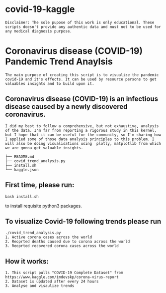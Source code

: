 # covid-19-kaggle

    Disclaimer: The sole pupose of this work is only educational. These scripts doesn't provide any authentic data and must not to be used for any medical diagnosis purpose.

# Coronavirus disease (COVID-19) Pandemic Trend Anaylsis 

    The main purpose of creating this script is to visualize the pandemic covid-19 and it's effects. It can be used by resource persons to get valuables insights and to build upon it.

## Coronavirus disease (COVID-19) is an infectious disease caused by a newly discovered coronavirus. 


    I did my best to follow a comprehensive, but not exhaustive, analysis of the data. I'm far from reporting a rigorous study in this kernel, but I hope that it can be useful for the community, so I'm sharing how I applied some of those data analysis principles to this problem. I will also be doing visualisations using  plotly, matplotlib from which we are gonna get valuable insights. 


```.
├── README.md
├── covid_trend_analysis.py
├── install.sh
└── kaggle.json
```

## First time, please run: 
    bash install.sh
 to install requisite python3 packages.

## To visualize Covid-19 following trends please run 
    ./covid_trend_analysis.py
    1. Active corona cases across the world
    2. Reoprted deaths caused due to corona across the world
    3. Reoprted recovered corona cases across the world

## How it works:
    1. This script pulls "COVID-19 Complete Dataset" from https://www.kaggle.com/imdevskp/corona-virus-report
    2. Dataset is updated after every 24 hours
    3. Analyse and visaulize trends
